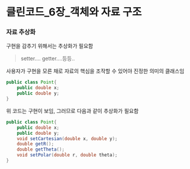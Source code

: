 # 클린코드\_6장_객체와 자료 구조

### 자료 추상화

구현을 감추기 위해서는 추상화가 필요함

> setter.... getter....등등..

사용자가 구현을 모른 채로 자료의 핵심을 조작할 수 있어야 진정한 의미의 클래스임

```java
public class Point{
    public double x;
    public double y;
}
```

위 코드는 구현이 보임, 그러므로 다음과 같이 추상화가 필요함

```java
public class Point{
    public double x;
    public double y;
    void setCartesian(double x, double y);
    double getR();
    double getTheta();
    void setPolar(double r, double theta);
}
```
